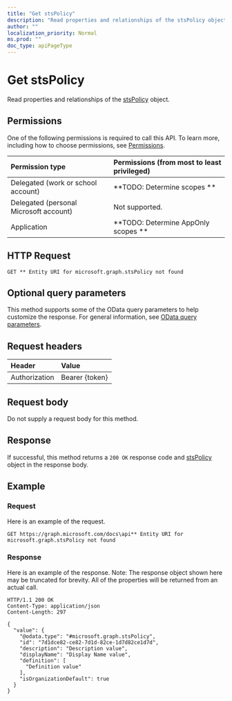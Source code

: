 ```yaml
---
title: "Get stsPolicy"
description: "Read properties and relationships of the stsPolicy object."
author: ""
localization_priority: Normal
ms.prod: ""
doc_type: apiPageType
---
```


# Get stsPolicy

Read properties and relationships of the [stsPolicy](../resources/stspolicy.md) object.

## Permissions
One of the following permissions is required to call this API. To learn more, including how to choose permissions, see [Permissions](/concepts/permissions-reference.md).

|Permission type|Permissions (from most to least privileged)|
|:---|:---|
|Delegated (work or school account)|**TODO: Determine scopes **|
|Delegated (personal Microsoft account)|Not supported.|
|Application|**TODO: Determine AppOnly scopes **|

## HTTP Request
<!-- {
  "blockType": "ignored"
}
-->
``` http
GET ** Entity URI for microsoft.graph.stsPolicy not found
```

## Optional query parameters
This method supports some of the OData query parameters to help customize the response. For general information, see [OData query parameters](/graph/query-parameters).

## Request headers
|Header|Value|
|:---|:---|
|Authorization|Bearer {token}|

## Request body
Do not supply a request body for this method.

## Response
If successful, this method returns a `200 OK` response code and [stsPolicy](../resources/stspolicy.md) object in the response body.

## Example

### Request
Here is an example of the request.
<!-- {
  "blockType": "request",
  "name": "get_stspolicy"
}
-->
``` http
GET https://graph.microsoft.com/docs\api** Entity URI for microsoft.graph.stsPolicy not found
```

### Response
Here is an example of the response. Note: The response object shown here may be truncated for brevity. All of the properties will be returned from an actual call.
<!-- {
  "blockType": "response",
  "truncated": true,
  "@odata.type": "microsoft.graph.stsPolicy"
}
-->
``` http
HTTP/1.1 200 OK
Content-Type: application/json
Content-Length: 297

{
  "value": {
    "@odata.type": "#microsoft.graph.stsPolicy",
    "id": "7d1dce82-ce82-7d1d-82ce-1d7d82ce1d7d",
    "description": "Description value",
    "displayName": "Display Name value",
    "definition": [
      "Definition value"
    ],
    "isOrganizationDefault": true
  }
}
```

